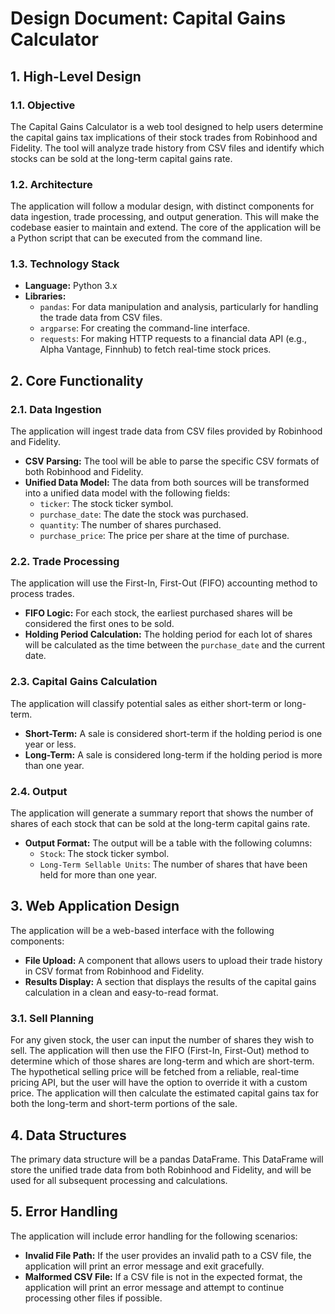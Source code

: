 
# Design Document: Capital Gains Calculator

## 1. High-Level Design

### 1.1. Objective

The Capital Gains Calculator is a web tool designed to help users determine the capital gains tax implications of their stock trades from Robinhood and Fidelity. The tool will analyze trade history from CSV files and identify which stocks can be sold at the long-term capital gains rate.

### 1.2. Architecture

The application will follow a modular design, with distinct components for data ingestion, trade processing, and output generation. This will make the codebase easier to maintain and extend. The core of the application will be a Python script that can be executed from the command line.

### 1.3. Technology Stack

*   **Language:** Python 3.x
*   **Libraries:**
    *   `pandas`: For data manipulation and analysis, particularly for handling the trade data from CSV files.
    *   `argparse`: For creating the command-line interface.
    *   `requests`: For making HTTP requests to a financial data API (e.g., Alpha Vantage, Finnhub) to fetch real-time stock prices.

## 2. Core Functionality

### 2.1. Data Ingestion

The application will ingest trade data from CSV files provided by Robinhood and Fidelity.

*   **CSV Parsing:** The tool will be able to parse the specific CSV formats of both Robinhood and Fidelity.
*   **Unified Data Model:** The data from both sources will be transformed into a unified data model with the following fields:
    *   `ticker`: The stock ticker symbol.
    *   `purchase_date`: The date the stock was purchased.
    *   `quantity`: The number of shares purchased.
    *   `purchase_price`: The price per share at the time of purchase.

### 2.2. Trade Processing

The application will use the First-In, First-Out (FIFO) accounting method to process trades.

*   **FIFO Logic:** For each stock, the earliest purchased shares will be considered the first ones to be sold.
*   **Holding Period Calculation:** The holding period for each lot of shares will be calculated as the time between the `purchase_date` and the current date.

### 2.3. Capital Gains Calculation

The application will classify potential sales as either short-term or long-term.

*   **Short-Term:** A sale is considered short-term if the holding period is one year or less.
*   **Long-Term:** A sale is considered long-term if the holding period is more than one year.

### 2.4. Output

The application will generate a summary report that shows the number of shares of each stock that can be sold at the long-term capital gains rate.

*   **Output Format:** The output will be a table with the following columns:
    *   `Stock`: The stock ticker symbol.
    *   `Long-Term Sellable Units`: The number of shares that have been held for more than one year.

## 3. Web Application Design

The application will be a web-based interface with the following components:

*   **File Upload:** A component that allows users to upload their trade history in CSV format from Robinhood and Fidelity.
*   **Results Display:** A section that displays the results of the capital gains calculation in a clean and easy-to-read format.

### 3.1. Sell Planning

For any given stock, the user can input the number of shares they wish to sell. The application will then use the FIFO (First-In, First-Out) method to determine which of those shares are long-term and which are short-term. The hypothetical selling price will be fetched from a reliable, real-time pricing API, but the user will have the option to override it with a custom price. The application will then calculate the estimated capital gains tax for both the long-term and short-term portions of the sale.

## 4. Data Structures

The primary data structure will be a pandas DataFrame. This DataFrame will store the unified trade data from both Robinhood and Fidelity, and will be used for all subsequent processing and calculations.

## 5. Error Handling

The application will include error handling for the following scenarios:

*   **Invalid File Path:** If the user provides an invalid path to a CSV file, the application will print an error message and exit gracefully.
*   **Malformed CSV File:** If a CSV file is not in the expected format, the application will print an error message and attempt to continue processing other files if possible.
